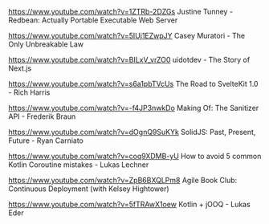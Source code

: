 https://www.youtube.com/watch?v=1ZTRb-2DZGs Justine Tunney - Redbean: Actually Portable Executable Web Server 

https://www.youtube.com/watch?v=5IUj1EZwpJY Casey Muratori - The Only Unbreakable Law

https://www.youtube.com/watch?v=BILxV_vrZO0 uidotdev - The Story of Next.js

https://www.youtube.com/watch?v=s6a1pbTVcUs The Road to SvelteKit 1.0 - Rich Harris 

https://www.youtube.com/watch?v=-f4JP3nwkDo Making Of: The Sanitizer API - Frederik Braun

https://www.youtube.com/watch?v=dOgnQ9SuKYk SolidJS: Past, Present, Future - Ryan Carniato

https://www.youtube.com/watch?v=coq9XDMB-yU How to avoid 5 common Kotlin Coroutine mistakes - Lukas Lechner

https://www.youtube.com/watch?v=ZpB6BXQLPm8 Agile Book Club: Continuous Deployment (with Kelsey Hightower)

https://www.youtube.com/watch?v=5fTRAwX1oew Kotlin + jOOQ -  Lukas Eder
